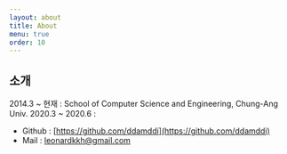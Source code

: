 ```yaml
---
layout: about
title: About
menu: true
order: 10
---
```


## 소개  

2014.3 ~ 현재 : School of Computer Science and Engineering, Chung-Ang Univ.
2020.3 ~ 2020.6 : 

- Github : [https://github.com/ddamddi](https://github.com/ddamddi)
- Mail : leonardkkh@gmail.com



